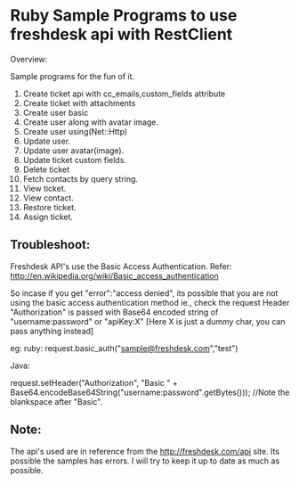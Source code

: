 Ruby Sample Programs to use freshdesk api with RestClient
=========================================================
Overview: 

Sample programs for the fun of it.

1. Create ticket api with cc_emails,custom_fields attribute
2. Create ticket with attachments
3. Create user basic
4. Create user along with avatar image.
5. Create user using(Net::Http)
6. Update user.
7. Update user avatar(image).
8. Update ticket custom fields.
9. Delete ticket
10. Fetch contacts by query string.
11. View ticket.
12. View contact.
13. Restore ticket.
14. Assign ticket.

Troubleshoot:
------------
Freshdesk API's use the Basic Access Authentication.
Refer:
http://en.wikipedia.org/wiki/Basic_access_authentication

So incase if you get "error":"access denied", its possible that you are not using the basic access authentication method ie., check the request Header "Authorization" is passed with Base64 encoded string of  "username:password" or "apiKey:X" [Here X is just a dummy char, you can pass anything instead]

eg:
ruby:
 request.basic_auth("sample@freshdesk.com","test")

Java:

 request.setHeader("Authorization", "Basic " + Base64.encodeBase64String("username:password".getBytes())); //Note the blankspace after "Basic".

Note:
-----
The api's used are in reference from the http://freshdesk.com/api site. Its possible the samples has errors. 
I will try to keep it up to date as much as possible.
